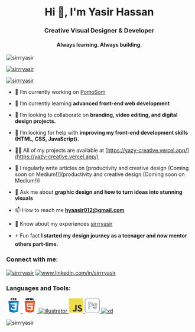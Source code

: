 <h1 align="center">Hi 👋, I'm Yasir Hassan</h1>
<h3 align="center">Creative Visual Designer & Developer</h3>
<h4 align="center">Always learning. Always building.</h4>

<p align="left"> <img src="https://komarev.com/ghpvc/?username=sirrryasir&label=Profile%20views&color=0e75b6&style=flat" alt="sirrryasir" /> </p>

<p align="left"> <a href="https://github.com/ryo-ma/github-profile-trophy"><img src="https://github-profile-trophy.vercel.app/?username=sirrryasir" alt="sirrryasir" /></a> </p>

<p align="left"> <a href="https://x/sirrryasir" target="blank"><img src="https://img.shields.io/twitter/follow/sirrryasir?logo=twitter&style=for-the-badge" alt="sirrryasir" /></a> </p>

- 🔭 I’m currently working on [PomoSom](https://github.com/sirrryasir/PomoSom)

- 🌱 I’m currently learning **advanced front-end web development**

- 👯 I’m looking to collaborate on **branding, video editing, and digital design projects.**

- 🤝 I’m looking for help with **improving my front-end development skills (HTML, CSS, JavaScript).**

- 👨‍💻 All of my projects are available at [https://yazy-creative.vercel.app/](https://yazy-creative.vercel.app/)

- 📝 I regularly write articles on [productivity and creative design (Coming soon on Medium!)](productivity and creative design (Coming soon on Medium!))

- 💬 Ask me about **graphic design and how to turn ideas into stunning visuals**

- 📫 How to reach me **hyaasir012@gmail.com**

- 📄 Know about my experiences [sirrryasir](www.linkedin.com/in/sirrryasir)

- ⚡ Fun fact **I started my design journey as a teenager and now mentor others part-time.**

<h3 align="left">Connect with me:</h3>
<p align="left">
<a href="https://x.com/sirrryasir" target="blank"><img align="center" src="https://raw.githubusercontent.com/rahuldkjain/github-profile-readme-generator/master/src/images/icons/Social/twitter.svg" alt="sirrryasir" height="30" width="40" /></a>
<a href="https://linkedin.com/in/www.linkedin.com/in/sirrryasir" target="blank"><img align="center" src="https://raw.githubusercontent.com/rahuldkjain/github-profile-readme-generator/master/src/images/icons/Social/linked-in-alt.svg" alt="www.linkedin.com/in/sirrryasir" height="30" width="40" /></a>
</p>

<h3 align="left">Languages and Tools:</h3>
<p align="left"> <a href="https://www.w3schools.com/css/" target="_blank" rel="noreferrer"> <img src="https://raw.githubusercontent.com/devicons/devicon/master/icons/css3/css3-original-wordmark.svg" alt="css3" width="40" height="40"/> </a> <a href="https://www.w3.org/html/" target="_blank" rel="noreferrer"> <img src="https://raw.githubusercontent.com/devicons/devicon/master/icons/html5/html5-original-wordmark.svg" alt="html5" width="40" height="40"/> </a> <a href="https://www.adobe.com/in/products/illustrator.html" target="_blank" rel="noreferrer"> <img src="https://www.vectorlogo.zone/logos/adobe_illustrator/adobe_illustrator-icon.svg" alt="illustrator" width="40" height="40"/> </a> <a href="https://developer.mozilla.org/en-US/docs/Web/JavaScript" target="_blank" rel="noreferrer"> <img src="https://raw.githubusercontent.com/devicons/devicon/master/icons/javascript/javascript-original.svg" alt="javascript" width="40" height="40"/> </a> <a href="https://www.photoshop.com/en" target="_blank" rel="noreferrer"> <img src="https://raw.githubusercontent.com/devicons/devicon/master/icons/photoshop/photoshop-line.svg" alt="photoshop" width="40" height="40"/> </a> <a href="https://www.adobe.com/products/xd.html" target="_blank" rel="noreferrer"> <img src="https://cdn.worldvectorlogo.com/logos/adobe-xd.svg" alt="xd" width="40" height="40"/> </a> </p>

<p><img align="center" src="https://github-readme-stats.vercel.app/api/top-langs?username=sirrryasir&show_icons=true&locale=en&layout=compact" alt="sirrryasir" /></p>

